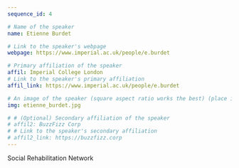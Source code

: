 ```yaml
---
sequence_id: 4

# Name of the speaker
name: Etienne Burdet

# Link to the speaker's webpage
webpage: https://www.imperial.ac.uk/people/e.burdet

# Primary affiliation of the speaker
affil: Imperial College London
# Link to the speaker's primary affiliation
affil_link: https://www.imperial.ac.uk/people/e.burdet

# An image of the speaker (square aspect ratio works the best) (place in the `assets/img/speakers` directory)
img: etienne_burdet.jpg

# # (Optional) Secondary affiliation of the speaker
# affil2: BuzzFizz Corp
# # Link to the speaker's secondary affiliation 
# affil2_link: https://buzzfizz.corp
---
```


<!-- Whatever you write below will show up as the speaker's bio -->

Social Rehabilitation Network

